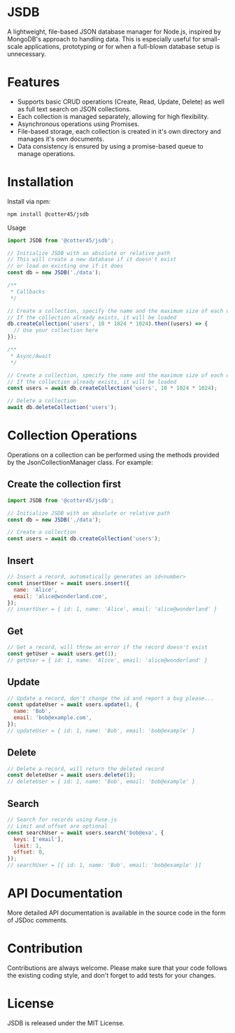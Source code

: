 # JSDB

A lightweight, file-based JSON database manager for Node.js, inspired by MongoDB's approach to handling data. This is especially useful for small-scale applications, prototyping or for when a full-blown database setup is unnecessary.

# Features

- Supports basic CRUD operations (Create, Read, Update, Delete) as well as full text search on JSON collections.
- Each collection is managed separately, allowing for high flexibility.
- Asynchronous operations using Promises.
- File-based storage, each collection is created in it's own directory and manages it's own documents.
- Data consistency is ensured by using a promise-based queue to manage operations.

# Installation

Install via npm:

```bash
npm install @cotter45/jsdb
```

Usage

```javascript
import JSDB from '@cotter45/jsdb';

// Initialize JSDB with an absolute or relative path
// This will create a new database if it doesn't exist
// or load an existing one if it does
const db = new JSDB('./data');

/**
 * Callbacks
 */

// Create a collection, specify the name and the maximum size of each document in bytes - default is 500KB
// If the collection already exists, it will be loaded
db.createCollection('users', 10 * 1024 * 1024).then((users) => {
  // Use your collection here
});

/**
 * Async/Await
 */

// Create a collection, specify the name and the maximum size of each document in bytes - default is 500KB
// If the collection already exists, it will be loaded
const users = await db.createCollection('users', 10 * 1024 * 1024);

// Delete a collection
await db.deleteCollection('users');
```

# Collection Operations

Operations on a collection can be performed using the methods provided by the JsonCollectionManager class. For example:

## Create the collection first

```javascript
import JSDB from '@cotter45/jsdb';

// Initialize JSDB with an absolute or relative path
const db = new JSDB('./data');

// Create a collection
const users = await db.createCollection('users');
```

## Insert

```javascript
// Insert a record, automatically generates an id<number>
const insertUser = await users.insert({
  name: 'Alice',
  email: 'alice@wonderland.com',
});
// insertUser = { id: 1, name: 'Alice', email: 'alice@wonderland' }
```

## Get

```javascript
// Get a record, will throw an error if the record doesn't exist
const getUser = await users.get(1);
// getUser = { id: 1, name: 'Alice', email: 'alice@wonderland' }
```

## Update

```javascript
// Update a record, don't change the id and report a bug please...
const updateUser = await users.update(1, {
  name: 'Bob',
  email: 'bob@example.com',
});
// updateUser = { id: 1, name: 'Bob', email: 'bob@example' }
```

## Delete

```javascript
// Delete a record, will return the deleted record
const deleteUser = await users.delete(1);
// deleteUser = { id: 1, name: 'Bob', email: 'bob@example' }
```

## Search

```javascript
// Search for records using Fuse.js
// Limit and offset are optional
const searchUser = await users.search('bob@exa', {
  keys: ['email'],
  limit: 1,
  offset: 0,
});
// searchUser = [{ id: 1, name: 'Bob', email: 'bob@example' }]
```

# API Documentation

More detailed API documentation is available in the source code in the form of JSDoc comments.

# Contribution

Contributions are always welcome. Please make sure that your code follows the existing coding style, and don't forget to add tests for your changes.

# License

JSDB is released under the MIT License.
